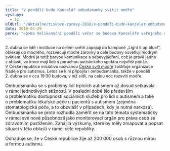 ```yaml
---
title: "V pondělí bude Kancelář ombudsmanky svítit modře"
vystupy:
  - tz
oldUrl: "/aktualne/tiskove-zpravy-2018/v-pondeli-bude-kancelar-ombudsmanky-svitit-modre"
date: 2018-03-29
perex: "<p>Na Velikonoční pondělí večer se budova Kanceláře veřejného ochránce práv na Údolní 39 v Brně rozsvítí modře. Na tento den totiž připadá Světový den zvýšení povědomí o autismu.</p>"
---
```


<!-- imported from the old website -->

<p><span style="font-size: 12.8px;">2. dubna se lidé i instituce na celém světě zapojují do kampaně „Light it up blue!“, oblékají do modrého, rozsvěcují modré žárovky a celé budovy osvětlují modrým světlem. Modrá je totiž barvou komunikace a sebevyjádření, což je právě jedna z oblastí, ve které mají lidé s poruchou autistického spektra největší potíže. V České republice iniciativu nazvanou </span><a href="http://www.nadejeproautismus.cz/osveta/cesko-sviti-modre/" style="font-size: 12.8px;">Česko svítí modře</a><span style="font-size: 12.8px;"> zaštiťuje organizace Naděje pro autismus. Letos se k ní připojila i ombudsmanka, takže v pondělí 2. dubna se v cca 19:30 budova, v níž sídlí, na celou noc rozsvítí modře.</span></p> <p>Ombudsmanka se s problémy lidí trpících autismem až dosud setkávala v rámci jednotlivých stížností. V poslední době šlo především o problematiku dostupnosti sociálních služeb pro lidi s autismem a také o problematiku lékařské péče u pacientů s autismem (zejména stomatologická péče, a to obzvlášť v případech, kdy je nutná narkóza). Ombudsmanka se proto rozhodla zaměřit se na tato témata systematicky v rámci své nové působnosti jako monitorovací orgán pro práva osob se zdravotním postižením. Zahájila výzkumy, které by měly zmapovat a popsat situaci v této oblasti v rámci celé republiky.</p><p> Odhaduje se, že v České republice žije až 200 000 osob s různou mírou a formou autismu.</p>
